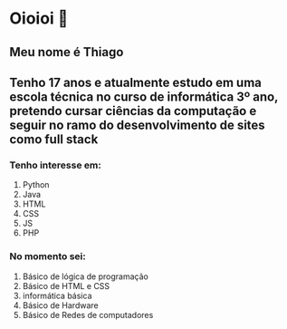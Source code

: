 # Oioioi 👋

## Meu nome é Thiago
## Tenho 17 anos e atualmente estudo em uma escola técnica no curso de informática 3º ano, pretendo cursar ciências da computação e seguir no ramo do desenvolvimento de sites como full stack

### Tenho interesse em:

1. Python
2. Java
3. HTML
4. CSS
5. JS
6. PHP

### No momento sei:

1. Básico de lógica de programação
2. Básico de HTML e CSS
3. informática básica
4. Básico de Hardware
5. Básico de Redes de computadores

<!--
**thiagofreitas-002/thiagofreitas-002** is a ✨ _special_ ✨ repository because its `README.md` (this file) appears on your GitHub profile.

Here are some ideas to get you started:

- 🔭 I’m currently working on ...
- 🌱 I’m currently learning ...
- 👯 I’m looking to collaborate on ...
- 🤔 I’m looking for help with ...
- 💬 Ask me about ...
- 📫 How to reach me: ...
- 😄 Pronouns: ...
- ⚡ Fun fact: ...
-->

